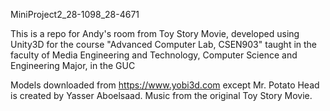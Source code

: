 MiniProject2_28-1098_28-4671

This is a repo for Andy's room from Toy Story Movie, developed using Unity3D for the course "Advanced Computer Lab, 
CSEN903" taught in the faculty of Media Engineering and Technology, Computer Science and Engineering Major, in the GUC

Models downloaded from https://www.yobi3d.com except Mr. Potato Head is created by Yasser Aboelsaad.
Music from the original Toy Story Movie.
